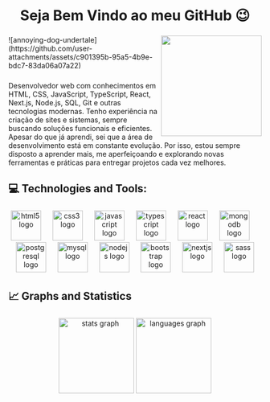 <h1 align="center">Seja Bem Vindo ao meu GitHub 😉</h1>

###

<img align="right" height="200" src="https://github.com/user-attachments/assets/ada614f8-1e3f-474c-854f-f6166bc24378"  />
![annoying-dog-undertale](https://github.com/user-attachments/assets/c901395b-95a5-4b9e-bdc7-83da06a07a22)

###

<p align="left">Desenvolvedor web com conhecimentos em HTML, CSS, JavaScript, TypeScript, React, Next.js, Node.js, SQL, Git e outras tecnologias modernas. Tenho experiência na criação de sites e sistemas, sempre buscando soluções funcionais e eficientes. Apesar do que já aprendi, sei que a área de desenvolvimento está em constante evolução. Por isso, estou sempre disposto a aprender mais, me aperfeiçoando e explorando novas ferramentas e práticas para entregar projetos cada vez melhores.</p>

###

<h2 align="left">💻 Technologies and Tools:</h2>

###

<div align="center">
  <img src="https://cdn.jsdelivr.net/gh/devicons/devicon/icons/html5/html5-original.svg" height="60" alt="html5 logo"  />
  <img width="15" />
  <img src="https://cdn.jsdelivr.net/gh/devicons/devicon/icons/css3/css3-original.svg" height="60" alt="css3 logo"  />
  <img width="15" />
  <img src="https://cdn.jsdelivr.net/gh/devicons/devicon/icons/javascript/javascript-original.svg" height="60" alt="javascript logo"  />
  <img width="15" />
  <img src="https://cdn.jsdelivr.net/gh/devicons/devicon/icons/typescript/typescript-original.svg" height="60" alt="typescript logo"  />
  <img width="15" />
  <img src="https://cdn.jsdelivr.net/gh/devicons/devicon/icons/react/react-original.svg" height="60" alt="react logo"  />
  <img width="15" />
  <img src="https://cdn.jsdelivr.net/gh/devicons/devicon/icons/mongodb/mongodb-original.svg" height="60" alt="mongodb logo"  />
  <img width="15" />
  <img src="https://cdn.jsdelivr.net/gh/devicons/devicon/icons/postgresql/postgresql-original.svg" height="60" alt="postgresql logo"  />
  <img width="15" />
  <img src="https://cdn.jsdelivr.net/gh/devicons/devicon/icons/mysql/mysql-original.svg" height="60" alt="mysql logo"  />
  <img width="15" />
  <img src="https://cdn.jsdelivr.net/gh/devicons/devicon/icons/nodejs/nodejs-original.svg" height="60" alt="nodejs logo"  />
  <img width="15" />
  <img src="https://cdn.jsdelivr.net/gh/devicons/devicon/icons/bootstrap/bootstrap-original.svg" height="60" alt="bootstrap logo"  />
  <img width="15" />
  <img src="https://cdn.jsdelivr.net/gh/devicons/devicon/icons/nextjs/nextjs-original.svg" height="60" alt="nextjs logo"  />
  <img width="15" />
  <img src="https://cdn.jsdelivr.net/gh/devicons/devicon/icons/sass/sass-original.svg" height="60" alt="sass logo"  />
</div>


<h2 align="left">📈 Graphs and Statistics</h2>

###

<div align="center">
  <img src="https://github-readme-stats.vercel.app/api?username=barcelosgabriel&hide_title=false&hide_rank=false&show_icons=true&include_all_commits=true&count_private=true&disable_animations=false&theme=radical&locale=en&hide_border=false" height="150" alt="stats graph"  />
  <img src="https://github-readme-stats.vercel.app/api/top-langs?username=barcelosgabriel&locale=en&hide_title=false&layout=compact&card_width=320&langs_count=10&theme=radical&hide_border=false" height="150" alt="languages graph"  />
</div>

###
